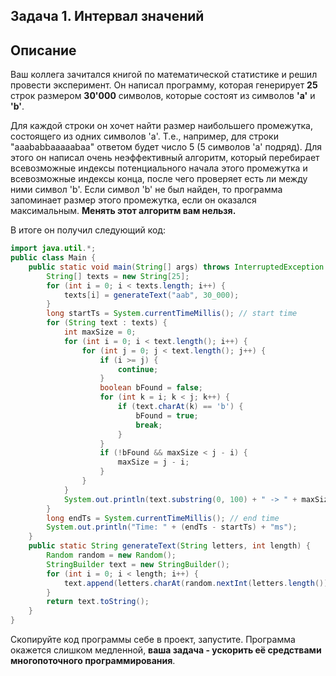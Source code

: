 ## Задача 1. Интервал значений

## Описание
Ваш коллега зачитался книгой по математической статистике и решил провести эксперимент. Он написал программу, которая генерирует **25** строк размером **30'000** символов, которые состоят из символов **'a'** и **'b'**.

Для каждой строки он хочет найти размер наибольшего промежутка, состоящего из одних символов 'a'. Т.е., например, для строки "aaababbaaaaabaa" ответом будет число 5 (5 символов 'a' подряд). Для этого он написал очень неэффективный алгоритм, который перебирает всевозможные индексы потенциального начала этого промежутка и всевозможные индексы конца, после чего проверяет есть ли между ними символ 'b'. Если символ 'b' не был найден, то программа запоминает размер этого промежутка, если он оказался максимальным. **Менять этот алгоритм вам нельзя.**

В итоге он получил следующий код:
```java
import java.util.*;
public class Main {
    public static void main(String[] args) throws InterruptedException {
        String[] texts = new String[25];
        for (int i = 0; i < texts.length; i++) {
            texts[i] = generateText("aab", 30_000);
        }
        long startTs = System.currentTimeMillis(); // start time
        for (String text : texts) {
            int maxSize = 0;
            for (int i = 0; i < text.length(); i++) {
                for (int j = 0; j < text.length(); j++) {
                    if (i >= j) {
                        continue;
                    }
                    boolean bFound = false;
                    for (int k = i; k < j; k++) {
                        if (text.charAt(k) == 'b') {
                            bFound = true;
                            break;
                        }
                    }
                    if (!bFound && maxSize < j - i) {
                        maxSize = j - i;
                    }
                }
            }
            System.out.println(text.substring(0, 100) + " -> " + maxSize);
        }
        long endTs = System.currentTimeMillis(); // end time
        System.out.println("Time: " + (endTs - startTs) + "ms");
    }
    public static String generateText(String letters, int length) {
        Random random = new Random();
        StringBuilder text = new StringBuilder();
        for (int i = 0; i < length; i++) {
            text.append(letters.charAt(random.nextInt(letters.length())));
        }
        return text.toString();
    }
}
```
Скопируйте код программы себе в проект, запустите. Программа окажется слишком медленной, **ваша задача - ускорить её средствами многопоточного программирования**.
